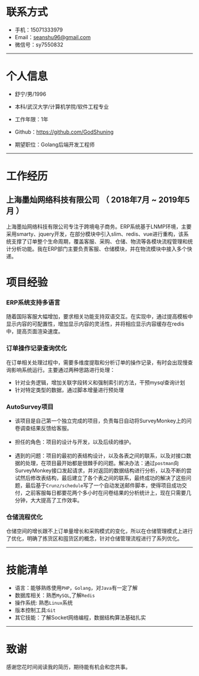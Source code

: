 
# 联系方式
- 手机：15071333979
- Email：seanshu96@gmail.com 
- 微信号：sy7550832

---

# 个人信息

- 舒宁/男/1996 
- 本科/武汉大学/计算机学院/软件工程专业 
- 工作年限：1年
- Github：https://github.com/GodShuning

- 期望职位：Golang后端开发工程师

---

# 工作经历

## 上海墨灿网络科技有限公司 （ 2018年7月 ~ 2019年5月 ）

上海墨灿网络科技有限公司专注于跨境电子商务。ERP系统基于LNMP环境，主要采用smarty、jquery开发，在部分模块中引入slim、redis、vue进行重构，该系统支撑了订单整个生命周期，覆盖客服、采购、仓储、物流等各模块流程管理和统计分析功能。我在ERP部门主要负责客服、仓储模块，并在物流模块中接入多个快递。

# 项目经验

### ERP系统支持多语言
随着国际客服大幅增加，要求相关功能支持双语交互。在实现中，通过提高模板中显示内容的可配置性，增加显示内容的灵活性，并将相应显示内容缓存在redis中，提高页面渲染速度。

### 订单操作记录查询优化
在订单相关处理过程中，需要多维度提取和分析订单的操作记录，有时会出现慢查询影响系统运行。主要通过两种思路进行处理：
- 针对业务逻辑，增加关联字段转义和强制索引的方法，干预mysql查询计划
- 针对特定类型的数据，通过脚本增量进行预处理


### AutoSurvey项目
- 该项目是自己第一个独立完成的项目，负责每日自动将SurveyMonkey上的问卷调查结果反馈给客服。<br><br>
- 担任的角色：项目的设计与开发，以及后续的维护。<br><br>
- 遇到的问题：项目的最初的表结构设计，以及各表之间的联系，以及对接口数据的处理，在项目最开始都是很棘手的问题。解决办法：通过`postman`向SurveyMonkey接口发起请求，并对返回的数据结构进行分析，以及不断的尝试然后修改表结构，最后建立了各个表之间的联系，最终成功的解决了这些问题，最后基于`Crunz/schedule`写了一个自动发送邮件脚本，使得项目成功交付，之前客服每日都要花两个多小时在问卷结果的分析统计上，现在只需要几分钟，大大提高了工作效率。

### 仓储流程优化
仓储空间的增长跟不上订单量增长和采购模式的变化，所以在仓储管理模式上进行了优化，明确了拣货区和囤货区的概念，针对仓储管理流程进行了系列优化。

---
# 技能清单
- 语言：能够熟练使用`PHP`，`Golang`，对`Java`有一定了解
- 数据库相关：熟悉`MySQL`,了解`Redis` 
- 操作系统: 熟悉`Linux`系统
- 版本控制工具:`Git`
- 其它技能：了解Socket网络编程，数据结构算法基础扎实
---
# 致谢
感谢您花时间阅读我的简历，期待能有机会和您共事。


